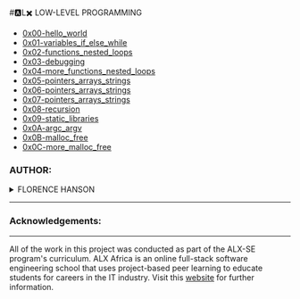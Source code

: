  #🅰️L✖️ LOW-LEVEL PROGRAMMING
- [0x00-hello_world](https://github.com/florencelhansom/alx-low_level_programming/tree/master/0x00-hello_world)
- [0x01-variables_if_else_while](https://github.com/florencelhanson/alx-low_level_programming/tree/master/0x01-variables_if_else_while)
- [0x02-functions_nested_loops](https://github.com/florencelhanson/alx-low_level_programming/tree/master/0x02-functions_nested_loops)
- [0x03-debugging](https://github.com/florencelhanson/alx-low_level_programming/tree/master/0x03-debugging)
- [0x04-more_functions_nested_loops](https://github.com/florencelhanson/alx-low_level_programming/tree/master/0x04-more_functions_nested_loops)
- [0x05-pointers_arrays_strings](https://github.com/florencelhanson/alx-low_level_programming/tree/master/0x05-pointers_arrays_strings)
- [0x06-pointers_arrays_strings](https://github.com/florencelhanson/alx-low_level_programming/tree/master/0x06-pointers_arrays_strings)
- [0x07-pointers_arrays_strings](https://github.com/florencelhanson/alx-low_level_programming/tree/master/0x07-pointers_arrays_strings)
- [0x08-recursion](https://github.com/florencelhanson/alx-low_level_programming/tree/master/0x08-recursion)
- [0x09-static_libraries](https://github.com/florencelhanson/alx-low_level_programming/tree/master/0x09-static_libraries)
- [0x0A-argc_argv](https://github.com/florencelhanson/alx-low_level_programming/tree/master/0x0A-argc_argv)
- [0x0B-malloc_free](https://github.com/florencelhanson/alx-low_level_programming/tree/master/0x0B-malloc_free)
- [0x0C-more_malloc_free](https://github.com/florencelhanson/alx-low_level_programming/tree/master/0x0C-more_malloc_free)



### AUTHOR:
<details>
    <summary>FLORENCE HANSON</summary>
    <ul>
        <li>
            <a href="https://github.com/florencelhanson">Github</a>
        </li>
        <li>
            <a href="https://twitter.com/florencelhanson">Twitter</a>
        </li>
    </ul>
</details>

---

### Acknowledgements:
___
All of the work in this project was conducted as part of the ALX-SE program's curriculum. ALX Africa is an online full-stack software engineering school that uses project-based peer learning to educate students for careers in the IT industry. Visit this <a href="https://www.alxafrica.com/software-engineering-2022">website</a> for further information.
